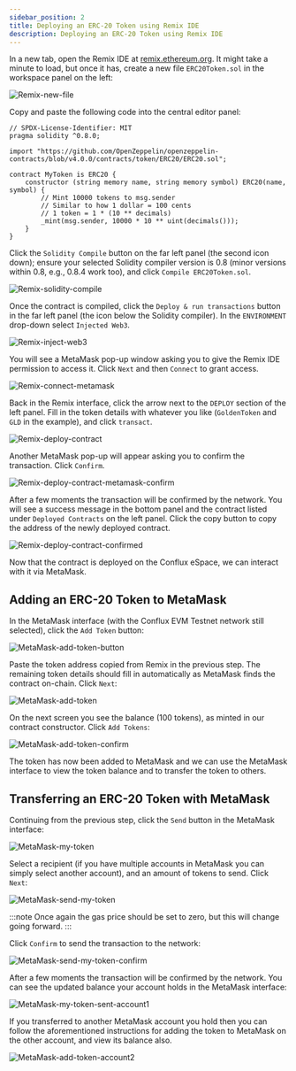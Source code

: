 ```yaml
---
sidebar_position: 2
title: Deploying an ERC-20 Token using Remix IDE
description: Deploying an ERC-20 Token using Remix IDE
---
```


In a new tab, open the Remix IDE at [remix.ethereum.org](https://remix.ethereum.org). It might take a minute to load, but once it has, create a new file `ERC20Token.sol` in the workspace panel on the left:

![Remix-new-file](../img/remix_new_file-1.png)

Copy and paste the following code into the central editor panel:

```solidity
// SPDX-License-Identifier: MIT
pragma solidity ^0.8.0;

import "https://github.com/OpenZeppelin/openzeppelin-contracts/blob/v4.0.0/contracts/token/ERC20/ERC20.sol";

contract MyToken is ERC20 {
    constructor (string memory name, string memory symbol) ERC20(name, symbol) {
        // Mint 10000 tokens to msg.sender
        // Similar to how 1 dollar = 100 cents
        // 1 token = 1 * (10 ** decimals)
        _mint(msg.sender, 10000 * 10 ** uint(decimals()));
    }
}
```

Click the `Solidity Compile` button on the far left panel (the second icon down); ensure your selected Solidity compiler version is 0.8 (minor versions within 0.8, e.g., 0.8.4 work too), and click `Compile ERC20Token.sol`.


![Remix-solidity-compile](../img/remix_solidity_compile-1f459820c9caef73c47d3af1c87e71a6-1f459820c9caef73c47d3af1c87e71a6.png)

Once the contract is compiled, click the `Deploy & run transactions` button in the far left panel (the icon below the Solidity compiler). In the `ENVIRONMENT` drop-down select `Injected Web3`.

![Remix-inject-web3](../img/remix_injected_web3-dbb0d671a1703239451d7d4e133f68ba-dbb0d671a1703239451d7d4e133f68ba.png)

You will see a MetaMask pop-up window asking you to give the Remix IDE permission to access it. Click `Next` and then `Connect` to grant access.

![Remix-connect-metamask](../img/remix_connect_with_metamask-9d8214740f372d3b41e489cbe23c5884-9d8214740f372d3b41e489cbe23c5884.png)

Back in the Remix interface, click the arrow next to the `DEPLOY` section of the left panel. Fill in the token details with whatever you like (`GoldenToken` and `GLD` in the example), and click `transact`.

![Remix-deploy-contract](../img/remix_deploy_contract-6423d60330003a7ffc0dc28ee5cd8178-6423d60330003a7ffc0dc28ee5cd8178.png)

Another MetaMask pop-up will appear asking you to confirm the transaction. Click `Confirm`.

![Remix-deploy-contract-metamask-confirm](../img/remix_deploy_contract_metamask_confirm-6b4f8c2a751ec4a4b6ad9df96584c623-6b4f8c2a751ec4a4b6ad9df96584c623.png)


After a few moments the transaction will be confirmed by the network. You will see a success message in the bottom panel and the contract listed under `Deployed Contracts` on the left panel. Click the copy button to copy the address of the newly deployed contract.

![Remix-deploy-contract-confirmed](../img/remix_deploy_contract_confirmed-59390e985747c30736f46356a88b4ff1-59390e985747c30736f46356a88b4ff1.png)


Now that the contract is deployed on the Conflux eSpace, we can interact with it via MetaMask.

## Adding an ERC-20 Token to MetaMask

In the MetaMask interface (with the Conflux EVM Testnet network still selected), click the `Add Token` button:

![MetaMask-add-token-button](../img/metam-import-token-b2a756a7a4ed3ac17f1a75fca77bf738.png)


Paste the token address copied from Remix in the previous step. The remaining token details should fill in automatically as MetaMask finds the contract on-chain. Click `Next`:

![MetaMask-add-token](../img/mm-import-token-short-1-71f005c4fdb996d2a4b5651ceb6bc7bd.png)


On the next screen you see the balance (100 tokens), as minted in our contract constructor. Click `Add Tokens`:

![MetaMask-add-token-confirm](../img/mm-import-token-short-2.png)



The token has now been added to MetaMask and we can use the MetaMask interface to view the token balance and to transfer the token to others.

## Transferring an ERC-20 Token with MetaMask

Continuing from the previous step, click the `Send` button in the MetaMask interface:

![MetaMask-my-token](../img/start-send-gld-b56abfa83bb02864b94c3a5adcbcc0d0.jpeg)


Select a recipient (if you have multiple accounts in MetaMask you can simply select another account), and an amount of tokens to send. Click `Next`:

![MetaMask-send-my-token](../img/send-gld-1-da8b6feee94ca0dfe89afc5118267c89.jpeg)

:::note
Once again the gas price should be set to zero, but this will change going forward.
:::

Click `Confirm` to send the transaction to the network:


![MetaMask-send-my-token-confirm](../img/send-gld-confirm-7789e263d3d53e45e2e4bebbf1d057cb.jpeg)

After a few moments the transaction will be confirmed by the network. You can see the updated balance your account holds in the MetaMask interface:

![MetaMask-my-token-sent-account1](../img/token-transfer-balance-changed-24a5b4588118295da68d10d9a3cea0cf.jpeg)

If you transferred to another MetaMask account you hold then you can follow the aforementioned instructions for adding the token to MetaMask on the other account, and view its balance also.


![MetaMask-add-token-account2](../img/mm-token-balance-changed-c59c6e2434009c0dcb6e03ef79ba5e60.png)

